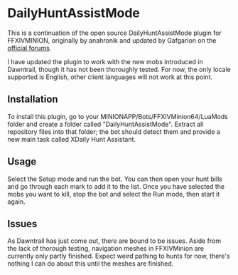 # DailyHuntAssistMode

This is a continuation of the open source DailyHuntAssistMode plugin for FFXIVMINION, originally by anahronik and updated by Gafgarion on the [official forums](https://www.mmominion.com/showthread.php?tid=21734).

I have updated the plugin to work with the new mobs introduced in Dawntrail, though it has not been thoroughly tested. For now, the only locale supported is English, other client languages will not work at this point.

## Installation

To install this plugin, go to your MINIONAPP/Bots/FFXIVMinion64/LuaMods folder and create a folder called "DailyHuntAssistMode". Extract all repository files into that folder; the bot should detect them and provide a new main task called XDaily Hunt Assistant.

## Usage

Select the Setup mode and run the bot. You can then open your hunt bills and go through each mark to add it to the list. Once you have selected the mobs you want to kill, stop the bot and select the Run mode, then start it again.

## Issues

As Dawntrail has just come out, there are bound to be issues. Aside from the lack of thorough testing, navigation meshes in FFXIVMinion are currently only partly finished. Expect weird pathing to hunts for now, there's nothing I can do about this until the meshes are finished.

